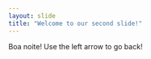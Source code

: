 ```yaml
---
layout: slide
title: "Welcome to our second slide!"
---
```

Boa noite!
Use the left arrow to go back!

